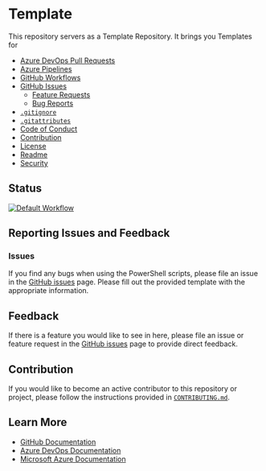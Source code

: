 #  Template

This repository servers as a Template Repository. It brings you Templates for

- [Azure DevOps Pull Requests](.azuredevops/PULL_REQUEST_TEMPLATE.md)
- [Azure Pipelines](.pipelines/pipeline.yml)
- [GitHub Workflows](.github/workflows/workflow.yml)
- [GitHub Issues](.github/ISSUE_TEMPLATE/)
  - [Feature Requests](.github/ISSUE_TEMPLATE/FEATURE_REQUEST.md)
  - [Bug Reports](.github/ISSUE_TEMPLATE/BUG_REPORT.md)
- [`.gitignore`](.gitignore)
- [`.gitattributes`](.gitattributes)
- [Code of Conduct](CODE_OF_CONDUCT.md)
- [Contribution](CONTRIBUTING.md)
- [License](LICENSE)
- [Readme](README.md)
- [Security](SECURITY.md)

## Status

[![Default Workflow](https://github.com/segraef/Template/actions/workflows/workflow.yml/badge.svg)](https://github.com/segraef/Template/actions/workflows/workflow.yml)

## Reporting Issues and Feedback

### Issues

If you find any bugs when using the PowerShell scripts, please file an issue in the [GitHub issues][GitHubIssues] page. Please fill out the provided template with the appropriate information.

## Feedback

If there is a feature you would like to see in here, please file an issue or feature request in the [GitHub issues][GitHubIssues] page to provide direct feedback.

## Contribution

If you would like to become an active contributor to this repository or project, please follow the instructions provided in [`CONTRIBUTING.md`][Contributing].

## Learn More

* [GitHub Documentation][GitHubDocs]
* [Azure DevOps Documentation][AzureDevOpsDocs]
* [Microsoft Azure Documentation][MicrosoftAzureDocs]

<!-- References -->

<!-- Local -->
[GitHubDocs]: https://docs.github.com/
[AzureDevOpsDocs]: https://docs.microsoft.com/en-us/azure/devops/?view=azure-devops
[GitHubIssues]: https://github.com/segraef/Template/issues
[Contributing]: CONTRIBUTING.md

<!-- External -->
[Az]: https://img.shields.io/powershellgallery/v/Az.svg?style=flat-square&label=Az
[AzGallery]: https://www.powershellgallery.com/packages/Az/
[PowerShellCore]: https://github.com/PowerShell/PowerShell/releases/latest

<!-- Docs -->
[MicrosoftAzureDocs]: https://docs.microsoft.com/en-us/azure/
[PowerShellDocs]: https://docs.microsoft.com/en-us/powershell/
